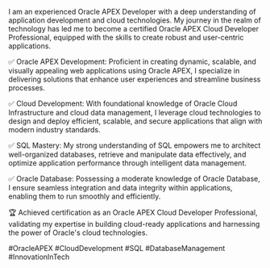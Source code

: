 I am an experienced Oracle APEX Developer with a deep understanding of application development and cloud technologies. My journey in the realm of technology has led me to become a certified Oracle APEX Cloud Developer Professional, equipped with the skills to create robust and user-centric applications.

✅ Oracle APEX Development: Proficient in creating dynamic, scalable, and visually appealing web applications using Oracle APEX, I specialize in delivering solutions that enhance user experiences and streamline business processes.

✅ Cloud Development: With foundational knowledge of Oracle Cloud Infrastructure and cloud data management, I leverage cloud technologies to design and deploy efficient, scalable, and secure applications that align with modern industry standards.

✅ SQL Mastery: My strong understanding of SQL empowers me to architect well-organized databases, retrieve and manipulate data effectively, and optimize application performance through intelligent data management.

✅ Oracle Database: Possessing a moderate knowledge of Oracle Database, I ensure seamless integration and data integrity within applications, enabling them to run smoothly and efficiently.

🏆 Achieved certification as an Oracle APEX Cloud Developer Professional, validating my expertise in building cloud-ready applications and harnessing the power of Oracle's cloud technologies.

#OracleAPEX #CloudDevelopment #SQL #DatabaseManagement #InnovationInTech

<!---
himeshkaveesha/himeshkaveesha is a ✨ special ✨ repository because its `README.md` (this file) appears on your GitHub profile.
You can click the Preview link to take a look at your changes.
--->
